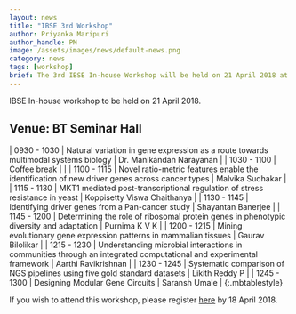 ```yaml
---
layout: news
title: "IBSE 3rd Workshop"
author: Priyanka Maripuri
author_handle: PM
image: /assets/images/news/default-news.png
category: news
tags: [workshop]
brief: The 3rd IBSE In-house Workshop will be held on 21 April 2018 at BT Seminar Hall. 
---
```

IBSE In-house workshop to be held on 21 April 2018.

<h2><span class =" label label-default">Venue: BT Seminar Hall</span></h2>

| 0930&nbsp;-&nbsp;1030 |  Natural variation in gene expression as a route towards multimodal systems biology | Dr. Manikandan Narayanan |
| 1030 - 1100 |  Coffee break |  |
| 1100 - 1115 |  Novel ratio-metric features enable the identification of new driver genes across cancer types | Malvika Sudhakar   |
| 1115 - 1130 |  MKT1 mediated post-transcriptional regulation of stress resistance in yeast  | Koppisetty Viswa Chaithanya  |
| 1130 - 1145 | Identifying driver genes from a Pan-cancer study | Shayantan Banerjee |
| 1145 - 1200 |  Determining the role of ribosomal protein genes in phenotypic diversity and adaptation | Purnima K V K |
| 1200 - 1215 |  Mining evolutionary gene expression patterns in mammalian tissues | Gaurav Bilolikar |
| 1215 - 1230 |  Understanding microbial interactions in communities through an integrated computational and experimental framework | Aarthi Ravikrishnan |
| 1230 - 1245 |  Systematic comparison of NGS pipelines using five gold standard datasets | Likith Reddy P |
| 1245 - 1300 |  Designing Modular Gene Circuits | Saransh Umale |
{:.mbtablestyle}


If you wish to attend this workshop, please register [here](https://docs.google.com/forms/d/e/1FAIpQLSeG17rW86A03corwF1ypXW_yqX9WprrZY4yvTYJf0SKRWj7WA/viewform) by 18 April 2018.
